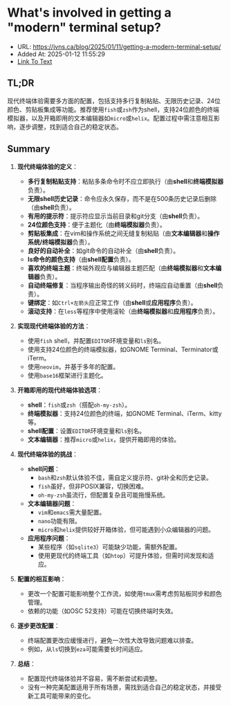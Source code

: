 # What's involved in getting a "modern" terminal setup?
- URL: https://jvns.ca/blog/2025/01/11/getting-a-modern-terminal-setup/
- Added At: 2025-01-12 11:55:29
- [Link To Text](2025-01-12-what's-involved-in-getting-a-modern-terminal-setup_raw.md)

## TL;DR
现代终端体验需要多方面的配置，包括支持多行复制粘贴、无限历史记录、24位颜色、剪贴板集成等功能。推荐使用`fish`或`zsh`作为shell，支持24位颜色的终端模拟器，以及开箱即用的文本编辑器如`micro`或`helix`。配置过程中需注意相互影响，逐步调整，找到适合自己的稳定状态。

## Summary
1. **现代终端体验的定义**：
   - **多行复制粘贴支持**：粘贴多条命令时不应立即执行（由**shell**和**终端模拟器**负责）。
   - **无限shell历史记录**：命令应永久保存，而不是在500条历史记录后删除（由**shell**负责）。
   - **有用的提示符**：提示符应显示当前目录和git分支（由**shell**负责）。
   - **24位颜色支持**：便于主题化（由**终端模拟器**负责）。
   - **剪贴板集成**：在vim和操作系统之间无缝复制粘贴（由**文本编辑器**和**操作系统/终端模拟器**负责）。
   - **良好的自动补全**：如git命令的自动补全（由**shell**负责）。
   - **ls命令的颜色支持**（由**shell配置**负责）。
   - **喜欢的终端主题**：终端外观应与编辑器主题匹配（由**终端模拟器**和**文本编辑器**负责）。
   - **自动终端修复**：当程序输出奇怪的转义码时，终端应自动重置（由**shell**负责）。
   - **键绑定**：如`Ctrl+左箭头`应正常工作（由**shell**或**应用程序**负责）。
   - **滚动支持**：在`less`等程序中使用滚轮（由**终端模拟器**和**应用程序**负责）。

2. **实现现代终端体验的方法**：
   - 使用`fish` shell，并配置`EDITOR`环境变量和`ls`别名。
   - 使用支持24位颜色的终端模拟器，如GNOME Terminal、Terminator或iTerm。
   - 使用`neovim`，并基于多年的配置。
   - 使用`base16`框架进行主题化。

3. **开箱即用的现代终端体验选项**：
   - **shell**：`fish`或`zsh`（搭配`oh-my-zsh`）。
   - **终端模拟器**：支持24位颜色的终端，如GNOME Terminal、iTerm、kitty等。
   - **shell配置**：设置`EDITOR`环境变量和`ls`别名。
   - **文本编辑器**：推荐`micro`或`helix`，提供开箱即用的体验。

4. **现代终端体验的挑战**：
   - **shell问题**：
     - `bash`和`zsh`默认体验不佳，需自定义提示符、git补全和历史记录。
     - `fish`虽好，但非POSIX兼容，切换困难。
     - `oh-my-zsh`虽流行，但配置复杂且可能拖慢系统。
   - **文本编辑器问题**：
     - `vim`和`emacs`需大量配置。
     - `nano`功能有限。
     - `micro`和`helix`提供较好开箱体验，但可能遇到小众编辑器的问题。
   - **应用程序问题**：
     - 某些程序（如`sqlite3`）可能缺少功能，需额外配置。
     - 使用更现代的终端工具（如`htop`）可提升体验，但需时间发现和适应。

5. **配置的相互影响**：
   - 更改一个配置可能影响整个工作流，如使用`tmux`需考虑剪贴板同步和颜色管理。
   - 依赖的功能（如OSC 52支持）可能在切换终端时失效。

6. **逐步更改配置**：
   - 终端配置更改应缓慢进行，避免一次性大改导致问题难以排查。
   - 例如，从`ls`切换到`eza`可能需要长时间适应。

7. **总结**：
   - 配置现代终端体验并不容易，需不断尝试和调整。
   - 没有一种完美配置适用于所有场景，需找到适合自己的稳定状态，并接受新工具可能带来的变化。
